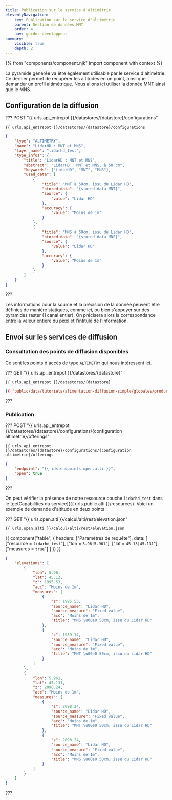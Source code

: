 ```yaml
---
title: Publication sur le service d'altimétrie
eleventyNavigation:
    key: Publication sur le service d'altimétrie
    parent: Gestion de données MNT
    order: 4
    nav: guides-developpeur
summary:
    visible: true
    depth: 2
---
```


{% from "components/component.njk" import component with context %}

La pyramide générée va être également utilisable par le service d'altimétrie. Ce dernier permet de récupérer les altitudes en un point, ainsi que demander un profil altimétrique. Nous allons ici utiliser la donnée MNT ainsi que le MNS.

## Configuration de la diffusion

??? POST "{{ urls.api_entrepot }}/datastores/{datastore}/configurations"

```title="Contenu"
{{ urls.api_entrepot }}/datastores/{datastore}/configurations
```

```json
{
    "type": "ALTIMETRY",
    "name": "LidarHD : MNT et MNS",
    "layer_name": "lidarhd_test",
    "type_infos": {
        "title": "LidarHD : MNT et MNS",
        "abstract": "LidarHD : MNT et MNS, à 50 cm",
        "keywords": ["LidarHD", "MNT", "MNS"],
        "used_data": [
            {
                "title": "MNT à 50cm, issu du Lidar HD",
                "stored_data": "{stored data MNT}",
                "source": {
                    "value": "Lidar HD"
                },
                "accuracy": {
                    "value": "Moins de 1m"
                }
            },
            {
                "title": "MNS à 50cm, issu du Lidar HD",
                "stored_data": "{stored data MNS}",
                "source": {
                    "value": "Lidar HD"
                },
                "accuracy": {
                    "value": "Moins de 1m"
                }
            }
        ]
    }
}
```

???
<br>

Les informations pour la source et la précision de la donnée peuvent être définies de manière statiques, comme ici, ou bien s'appuyer sur des pyramides raster (1 canal entier). On précisera alors la correspondance entre la valeur entière du pixel et l'intitulé de l'information.

## Envoi sur les services de diffusion

### Consultation des points de diffusion disponibles

Ce sont les points d'accès de type `ALTIMETRY` qui nous intéressent ici.

??? GET "{{ urls.api_entrepot }}/datastores/{datastore}"

```title="Contenu"
{{ urls.api_entrepot }}/datastores/{datastore}
```

```json
{{ "public/data/tutoriels/alimentation-diffusion-simple/globales/production/endpoints.json" | readFILE | safe }}
```

???
<br>

### Publication

??? POST "{{ urls.api_entrepot }}/datastores/{datastore}/configurations/{configuration altimétrie}/offerings"

```title="Contenu"
{{ urls.api_entrepot }}/datastores/{datastore}/configurations/{configuration altimétrie}/offerings
```

```json
{
    "endpoint": "{{ ids.endpoints.open.alti }}",
    "open": true
}
```

???
<br>

On peut vérifier la présence de notre ressource couche `lidarhd_test` dans le [getCapabilities du service]({{ urls.public.alti }}/resources). Voici un exemple de demande d'altitude en deux points :

??? GET "{{ urls.open.alti }}/calcul/alti/rest/elevation.json"

```title="Contenu"
{{ urls.open.alti }}/calcul/alti/rest/elevation.json
```

{{ component("table", {
    headers: ["Paramètres de requête"],
    data: [
        ["resource = `lidarhd_test`"],
        ["lon = `5.96|5.961`"],
        ["lat = `45.13|45.131`"],
        ["measures = `true`"]
    ]
}) }}

```json
{
    "elevations": [
        {
            "lon": 5.96,
            "lat": 45.13,
            "z": 1995.53,
            "acc": "Moins de 1m",
            "measures": [
                {
                    "z": 1995.53,
                    "source_name": "Lidar HD",
                    "source_measure": "Fixed value",
                    "acc": "Moins de 1m",
                    "title": "MNS \u00e0 50cm, issu du Lidar HD"
                },
                {
                    "z": 1989.14,
                    "source_name": "Lidar HD",
                    "source_measure": "Fixed value",
                    "acc": "Moins de 1m",
                    "title": "MNT \u00e0 50cm, issu du Lidar HD"
                }
            ]
        },
        {
            "lon": 5.961,
            "lat": 45.131,
            "z": 2098.24,
            "acc": "Moins de 1m",
            "measures": [
                {
                    "z": 2098.24,
                    "source_name": "Lidar HD",
                    "source_measure": "Fixed value",
                    "acc": "Moins de 1m",
                    "title": "MNT \u00e0 50cm, issu du Lidar HD"
                },
                {
                    "z": 2098.24,
                    "source_name": "Lidar HD",
                    "source_measure": "Fixed value",
                    "acc": "Moins de 1m",
                    "title": "MNS \u00e0 50cm, issu du Lidar HD"
                }
            ]
        }
    ]
}
```

???
<br>
